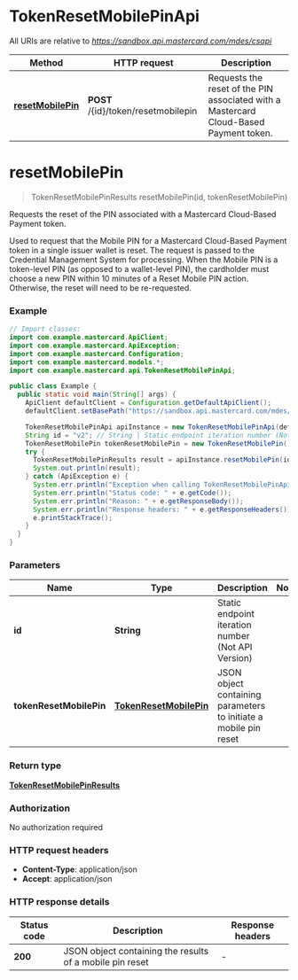 # TokenResetMobilePinApi

All URIs are relative to *https://sandbox.api.mastercard.com/mdes/csapi*

| Method | HTTP request | Description |
|------------- | ------------- | -------------|
| [**resetMobilePin**](TokenResetMobilePinApi.md#resetMobilePin) | **POST** /{id}/token/resetmobilepin | Requests the reset of the PIN associated with a Mastercard Cloud-Based Payment token. |


<a id="resetMobilePin"></a>
# **resetMobilePin**
> TokenResetMobilePinResults resetMobilePin(id, tokenResetMobilePin)

Requests the reset of the PIN associated with a Mastercard Cloud-Based Payment token.

Used to request that the Mobile PIN for a Mastercard Cloud-Based Payment token in a single issuer wallet is reset. The request is passed to the Credential Management System for processing. When the Mobile PIN is a token-level PIN (as opposed to a wallet-level PIN), the cardholder must choose a new PIN within 10 minutes of a Reset Mobile PIN action. Otherwise, the reset will need to be re-requested. 

### Example
```java
// Import classes:
import com.example.mastercard.ApiClient;
import com.example.mastercard.ApiException;
import com.example.mastercard.Configuration;
import com.example.mastercard.models.*;
import com.example.mastercard.api.TokenResetMobilePinApi;

public class Example {
  public static void main(String[] args) {
    ApiClient defaultClient = Configuration.getDefaultApiClient();
    defaultClient.setBasePath("https://sandbox.api.mastercard.com/mdes/csapi");

    TokenResetMobilePinApi apiInstance = new TokenResetMobilePinApi(defaultClient);
    String id = "v2"; // String | Static endpoint iteration number (Not API Version)
    TokenResetMobilePin tokenResetMobilePin = new TokenResetMobilePin(); // TokenResetMobilePin | JSON object containing parameters to initiate a mobile pin reset
    try {
      TokenResetMobilePinResults result = apiInstance.resetMobilePin(id, tokenResetMobilePin);
      System.out.println(result);
    } catch (ApiException e) {
      System.err.println("Exception when calling TokenResetMobilePinApi#resetMobilePin");
      System.err.println("Status code: " + e.getCode());
      System.err.println("Reason: " + e.getResponseBody());
      System.err.println("Response headers: " + e.getResponseHeaders());
      e.printStackTrace();
    }
  }
}
```

### Parameters

| Name | Type | Description  | Notes |
|------------- | ------------- | ------------- | -------------|
| **id** | **String**| Static endpoint iteration number (Not API Version) | |
| **tokenResetMobilePin** | [**TokenResetMobilePin**](TokenResetMobilePin.md)| JSON object containing parameters to initiate a mobile pin reset | |

### Return type

[**TokenResetMobilePinResults**](TokenResetMobilePinResults.md)

### Authorization

No authorization required

### HTTP request headers

 - **Content-Type**: application/json
 - **Accept**: application/json

### HTTP response details
| Status code | Description | Response headers |
|-------------|-------------|------------------|
| **200** | JSON object containing the results of a mobile pin reset |  -  |

